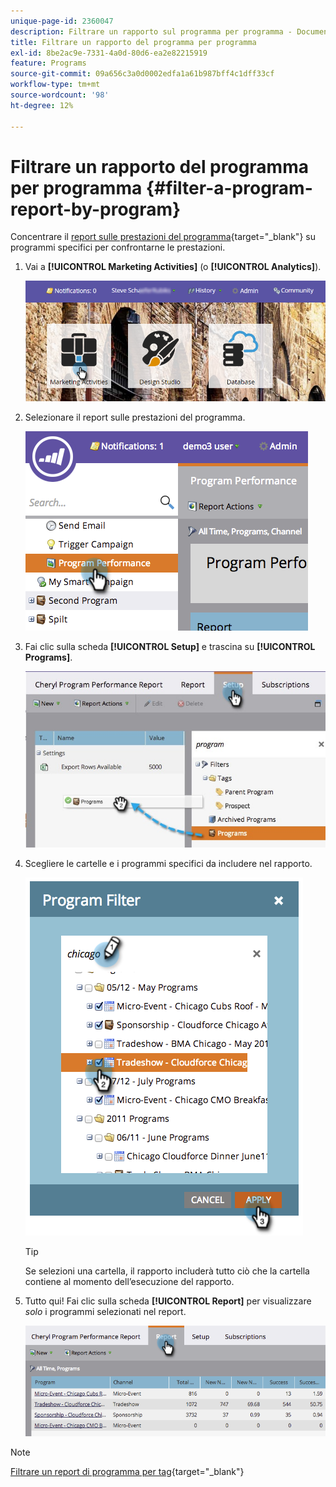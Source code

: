 ```yaml
---
unique-page-id: 2360047
description: Filtrare un rapporto sul programma per programma - Documentazione Marketo - Documentazione del prodotto
title: Filtrare un rapporto del programma per programma
exl-id: 8be2ac9e-7331-4a0d-80d6-ea2e82215919
feature: Programs
source-git-commit: 09a656c3a0d0002edfa1a61b987bff4c1dff33cf
workflow-type: tm+mt
source-wordcount: '98'
ht-degree: 12%

---
```


# Filtrare un rapporto del programma per programma {#filter-a-program-report-by-program}

Concentrare il [report sulle prestazioni del programma](/help/marketo/product-docs/core-marketo-concepts/programs/program-performance-report/create-a-program-performance-report.md){target="_blank"} su programmi specifici per confrontarne le prestazioni.

1. Vai a **[!UICONTROL Marketing Activities]** (o **[!UICONTROL Analytics]**).

   ![](assets/login-marketing-activities-3.png)

1. Selezionare il report sulle prestazioni del programma.

   ![](assets/image2014-9-23-16-3a4-3a4.png)

1. Fai clic sulla scheda **[!UICONTROL Setup]** e trascina su **[!UICONTROL Programs]**.

   ![](assets/prospect3.jpg)

1. Scegliere le cartelle e i programmi specifici da includere nel rapporto.

   ![](assets/image2014-9-23-16-3a5-3a5.png)

   >[!TIP]
   >
   >Se selezioni una cartella, il rapporto includerà tutto ciò che la cartella contiene al momento dell’esecuzione del rapporto.

1. Tutto qui! Fai clic sulla scheda **[!UICONTROL Report]** per visualizzare _solo_ i programmi selezionati nel report.

   ![](assets/image2014-9-23-16-3a5-3a41.png)

>[!NOTE]
>
>[Filtrare un report di programma per tag](/help/marketo/product-docs/core-marketo-concepts/programs/program-performance-report/filter-a-program-report-by-tag.md){target="_blank"}
